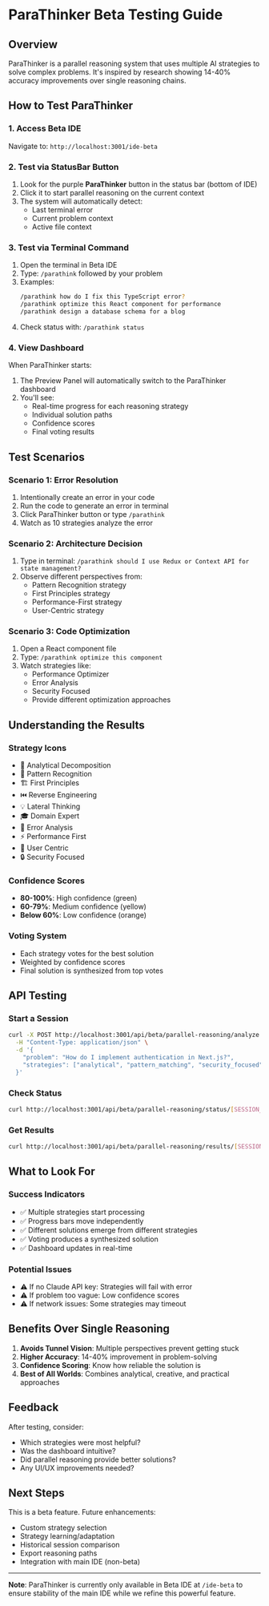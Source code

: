 # ParaThinker Beta Testing Guide

## Overview
ParaThinker is a parallel reasoning system that uses multiple AI strategies to solve complex problems. It's inspired by research showing 14-40% accuracy improvements over single reasoning chains.

## How to Test ParaThinker

### 1. Access Beta IDE
Navigate to: `http://localhost:3001/ide-beta`

### 2. Test via StatusBar Button
1. Look for the purple **ParaThinker** button in the status bar (bottom of IDE)
2. Click it to start parallel reasoning on the current context
3. The system will automatically detect:
   - Last terminal error
   - Current problem context
   - Active file context

### 3. Test via Terminal Command
1. Open the terminal in Beta IDE
2. Type: `/parathink` followed by your problem
3. Examples:
   ```bash
   /parathink how do I fix this TypeScript error?
   /parathink optimize this React component for performance
   /parathink design a database schema for a blog
   ```
4. Check status with: `/parathink status`

### 4. View Dashboard
When ParaThinker starts:
1. The Preview Panel will automatically switch to the ParaThinker dashboard
2. You'll see:
   - Real-time progress for each reasoning strategy
   - Individual solution paths
   - Confidence scores
   - Final voting results

## Test Scenarios

### Scenario 1: Error Resolution
1. Intentionally create an error in your code
2. Run the code to generate an error in terminal
3. Click ParaThinker button or type `/parathink`
4. Watch as 10 strategies analyze the error

### Scenario 2: Architecture Decision
1. Type in terminal: `/parathink should I use Redux or Context API for state management?`
2. Observe different perspectives from:
   - Pattern Recognition strategy
   - First Principles strategy
   - Performance-First strategy
   - User-Centric strategy

### Scenario 3: Code Optimization
1. Open a React component file
2. Type: `/parathink optimize this component`
3. Watch strategies like:
   - Performance Optimizer
   - Error Analysis
   - Security Focused
   - Provide different optimization approaches

## Understanding the Results

### Strategy Icons
- 🔬 Analytical Decomposition
- 🎯 Pattern Recognition
- 🏗️ First Principles
- ⏮️ Reverse Engineering
- 💡 Lateral Thinking
- 🎓 Domain Expert
- 🚨 Error Analysis
- ⚡ Performance First
- 👤 User Centric
- 🔒 Security Focused

### Confidence Scores
- **80-100%**: High confidence (green)
- **60-79%**: Medium confidence (yellow)
- **Below 60%**: Low confidence (orange)

### Voting System
- Each strategy votes for the best solution
- Weighted by confidence scores
- Final solution is synthesized from top votes

## API Testing

### Start a Session
```bash
curl -X POST http://localhost:3001/api/beta/parallel-reasoning/analyze \
  -H "Content-Type: application/json" \
  -d '{
    "problem": "How do I implement authentication in Next.js?",
    "strategies": ["analytical", "pattern_matching", "security_focused"]
  }'
```

### Check Status
```bash
curl http://localhost:3001/api/beta/parallel-reasoning/status/[SESSION_ID]
```

### Get Results
```bash
curl http://localhost:3001/api/beta/parallel-reasoning/results/[SESSION_ID]
```

## What to Look For

### Success Indicators
- ✅ Multiple strategies start processing
- ✅ Progress bars move independently
- ✅ Different solutions emerge from different strategies
- ✅ Voting produces a synthesized solution
- ✅ Dashboard updates in real-time

### Potential Issues
- ⚠️ If no Claude API key: Strategies will fail with error
- ⚠️ If problem too vague: Low confidence scores
- ⚠️ If network issues: Some strategies may timeout

## Benefits Over Single Reasoning

1. **Avoids Tunnel Vision**: Multiple perspectives prevent getting stuck
2. **Higher Accuracy**: 14-40% improvement in problem-solving
3. **Confidence Scoring**: Know how reliable the solution is
4. **Best of All Worlds**: Combines analytical, creative, and practical approaches

## Feedback

After testing, consider:
- Which strategies were most helpful?
- Was the dashboard intuitive?
- Did parallel reasoning provide better solutions?
- Any UI/UX improvements needed?

## Next Steps

This is a beta feature. Future enhancements:
- Custom strategy selection
- Strategy learning/adaptation
- Historical session comparison
- Export reasoning paths
- Integration with main IDE (non-beta)

---

**Note**: ParaThinker is currently only available in Beta IDE at `/ide-beta` to ensure stability of the main IDE while we refine this powerful feature.